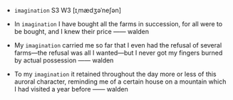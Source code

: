 - `imagination` S3 W3 [ɪˌmædʒəˈneʃən]



-  In `imagination` I have bought all the farms in succession, for all were to be bought, and I knew their price —— walden

- My `imagination` carried me so far that I even had the refusal of several farms﻿—the refusal was all I wanted﻿—but I never got my fingers burned by actual possession —— walden

-  To my `imagination` it retained throughout the day more or less of this auroral character, reminding me of a certain house on a mountain which I had visited a year before —— walden